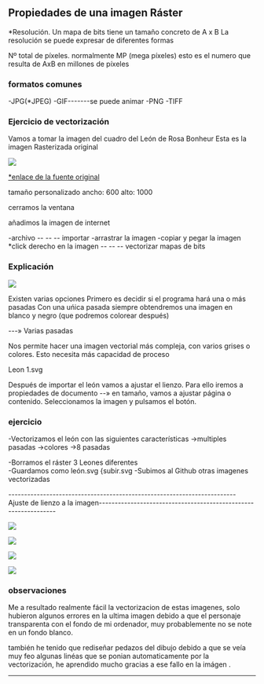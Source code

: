 ## Propiedades de una imagen Ráster

*Resolución. Un mapa de bits tiene un tamaño concreto de A x B
La resolución se puede expresar de diferentes formas

Nº total de píxeles. normalmente MP (mega píxeles)
esto es el numero que resulta de AxB en millones de píxeles

### formatos comunes

-JPG(*JPEG)
-GIF-------se puede animar
-PNG
-TIFF


### Ejercicio de vectorización

Vamos a tomar la imagen del cuadro del León de Rosa Bonheur
Esta es la imagen Rasterizada original 

![](https://github.com/Samael696/arduino/blob/main/511fdaef-910d-4148-9091-b2d19acdc2b5_832.jpg?raw=true)

[*enlace de la fuente original](https://www.museodelprado.es/coleccion/obra-de-arte/el-cid/19984271-9cb6-476d-8655-f012e1fec1bf) 



tamaño personalizado
ancho: 600
alto: 1000

cerramos la ventana

añadimos la imagen de internet 

-archivo -- -- -- importar
-arrastrar la imagen
-copiar y pegar la imagen
*click derecho en la imagen -- -- -- vectorizar mapas de bits


### Explicación 

![](https://github.com/Samael696/arduino/blob/main/Captura%20de%20pantalla%20de%202021-10-20%2012-51-47.png?raw=true)



Existen varias opciones
Primero es decidir si el programa hará una o más pasadas
Con una uńica pasada siempre obtendremos una imagen en blanco y negro (que podremos colorear después)


---» Varias pasadas

Nos permite hacer una imagen vectorial más compleja, con varios grises o colores. Esto necesita más capacidad de proceso

Leon 1.svg

Después de importar el león vamos a ajustar el lienzo. Para ello iremos a propiedades de documento --» en tamaño, vamos a ajustar página o contenido.
Seleccionamos la imagen y pulsamos el botón.


### ejercicio

-Vectorizamos el león con las siguientes características
→multiples pasadas
→colores
→8 pasadas


-Borramos el ráster                                         3 Leones diferentes             
-Guardamos como león.svg                                                                    {subir.svg
-Subimos al Github                                          otras imagenes vectorizadas




------------------------------------------------------------------------Ajuste de lienzo a la imagen----------------------------------------------------------------





![](https://raw.githubusercontent.com/Samael696/arduino/d8f92cff1e7e7869f4ef5ee0a6153285835888b6/le%C3%B3n1.svg)





![](https://github.com/Samael696/arduino/blob/main/Captura%20de%20pantalla%20de%202021-10-20%2013-28-06.png?raw=true)




![](https://raw.githubusercontent.com/Samael696/arduino/8f71b52e3476cac509ac1cb5f262d0896b59f40e/le%C3%B3n.svg)




![](https://raw.githubusercontent.com/Samael696/arduino/186b7a697afacdd2fd1444fc29ad4c08af31089d/goku.svg)





### observaciones

Me a resultado realmente fácil la vectorizacion de estas imagenes, solo hubieron algunos errores en la ultima imagen debido a que el personaje transparenta con el fondo de mi ordenador, muy probablemente no se note en un fondo blanco.

también he tenido que rediseñar pedazos del dibujo debido a que se veía muy feo algunas linéas que se ponian automaticamente por la vectorización, he aprendido mucho gracias a ese fallo en la imágen .


-----------------------------------------------------------------------------------------------------------------------------------------------------------
